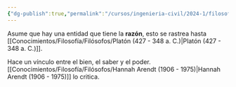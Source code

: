 ```yaml
---
{"dg-publish":true,"permalink":"/cursos/ingenieria-civil/2024-1/filosofia-para-que/unidad-ii/3-politica/por-la-razon-o-la-fuerza/"}
---
```


Asume que hay una entidad que tiene la **razón**, esto se rastrea hasta [[Conocimientos/Filosofía/Filósofos/Platón (427 - 348 a. C.)\|Platón (427 - 348 a. C.)]].

Hace un vínculo entre el bien, el saber y el poder. [[Conocimientos/Filosofía/Filósofos/Hannah Arendt (1906 - 1975)\|Hannah Arendt (1906 - 1975)]] lo critica.